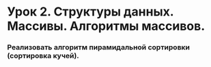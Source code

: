 # Урок 2. Структуры данных. Массивы. Алгоритмы массивов.
### Реализовать алгоритм пирамидальной сортировки (сортировка кучей).